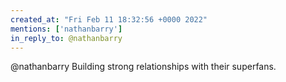 ```yaml
---
created_at: "Fri Feb 11 18:32:56 +0000 2022"
mentions: ['nathanbarry']
in_reply_to: @nathanbarry
---
```


@nathanbarry Building strong relationships with their superfans.